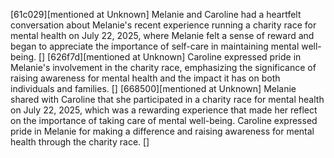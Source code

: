 [61c029][mentioned at Unknown] Melanie and Caroline had a heartfelt conversation about Melanie's recent experience running a charity race for mental health on July 22, 2025, where Melanie felt a sense of reward and began to appreciate the importance of self-care in maintaining mental well-being. []
[626f7d][mentioned at Unknown] Caroline expressed pride in Melanie's involvement in the charity race, emphasizing the significance of raising awareness for mental health and the impact it has on both individuals and families. []
[668500][mentioned at Unknown] Melanie shared with Caroline that she participated in a charity race for mental health on July 22, 2025, which was a rewarding experience that made her reflect on the importance of taking care of mental well-being. Caroline expressed pride in Melanie for making a difference and raising awareness for mental health through the charity race. []
